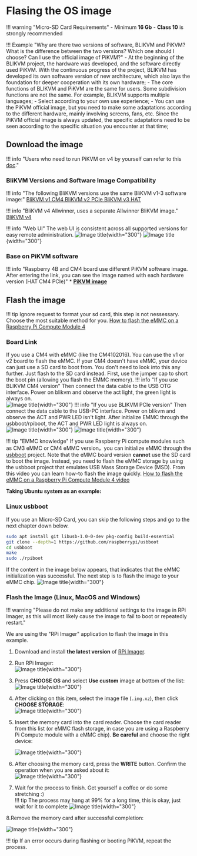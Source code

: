 # Flasing the OS image

!!! warning "Micro-SD Card Requirements"
    - Minimum **16 Gb**
    - **Class 10** is strongly recommended

!!! Example "Why are there two versions of software, BLIKVM and PiKVM? What is the difference between the two versions? Which one should I choose? Can I use the official image of PiKVM?"
    - At the beginning of the BLIKVM project, the hardware was developed, and the software directly used PiKVM. With the continuous progress of the project, BLIKVM has developed its own software version of new architecture, which also lays the foundation for deeper cooperation with its own hardware;
    - The core functions of BLIKVM and PiKVM are the same for users. Some subdivision functions are not the same. For example, BLIKVM supports multiple languages;
    - Select according to your own use experience;
    - You can use the PiKVM official image, but you need to make some adaptations according to the different hardware, mainly involving screens, fans, etc. Since the PiKVM official image is always updated, the specific adaptations need to be seen according to the specific situation you encounter at that time;

## Download the image

!!! info "Users who need to run PiKVM on v4 by yourself can refer to this [doc](https://github.com/RainCat1998/Bli-PiKVM)."

### BliKVM Versions and Software Image Compatibility

!!! info "The following BliKVM versions use the same BliKVM v1-3 software image:"
    [BliKVM v1 CM4 BliKVM v2 PCIe BliKVM v3 HAT](https://zcwrego195.feishu.cn/drive/folder/JgKdfGYX0lxLQ9ddqCscxwFnnhb?from=from_copylink)

!!! info "BliKVM v4 Allwinner, uses a separate Allwinner BliKVM image."
    [BliKVM v4](https://zcwrego195.feishu.cn/drive/folder/MhU7f2LFKlIe4JdJjKMcXDzDnoc?from=from_copylink)

!!! info "Web UI"
    The web UI is consistent across all supported versions for easy remote administration. 
    ![Image title](assets/images/flash_os/english-web-ui.png){width="300"}
    ![Image title](assets/images/flash_os/chinese-web-ui.png){width="300"}

### Base on PiKVM software

!!! info "Raspberry 4B and CM4 board use different PiKVM software image. After entering the link, you can see the image named with each hardware version (HAT CM4 PCIe)"
    * **[PiKVM image](https://zcwrego195.feishu.cn/drive/folder/fldcntj64syIznoYuTdRFattP2f)**

## Flash the image

!!! tip
    Ignore request to format your sd card, this step is not nessessary. Choose the most suitable method for you.
    [How to flash the eMMC on a Raspberry Pi Compute Module 4](https://www.youtube.com/watch?v=jp_mF1RknU4)

### Board Link

If you use a CM4 with eMMC (like the CM4102016). You can use the v1 or v2 board to flash the eMMC. If your CM4 doesn't have eMMC, your device can just use a SD card to boot from. You don't need to look into this any further. Just flash to the SD card instead.
First, use the jumper cap to short the boot pin (allowing you flash the EMMC memory).
!!! info "If you use BLIKVM CM4 version"
    Then connect the data cable to the USB OTG interface. Power on blikvm and observe the act light, the green light is always on.  
    ![Image title](assets/images/flash_os/flash_led-300x300.png){width="300"}
!!! info "If you use BLIKVM PCIe version"
    Then connect the data cable to the USB-PC interface. Power on blikvm and observe the ACT and PWR LED isn't light.
    After initialize EMMC through the usbboot/rpiboot, the ACT and PWR LED light is always on.  
    ![Image title](assets/images/flash_os/pcie-flash-boot.jpg){width="300"}
    ![Image title](assets/images/flash_os/pcie_flash_after_rpiboot.jpg){width="300"}

!!! tip "EMMC knowledge"
    If you use Raspberry Pi compute modules such as CM3 eMMC or CM4 eMMC version，you can initialize eMMC through the [usbboot](https://github.com/raspberrypi/usbboot) project. Note that the eMMC board version **cannot** use the SD card to boot the image.
    Instead, you need to flash the eMMC storage by using the usbboot project that emulates USB Mass Storage Device (MSD).
    From this video you can learn how-to flash the image quickly. [How to flash the eMMC on a Raspberry Pi Compute Module 4 video](https://www.youtube.com/watch?v=jp_mF1RknU4)

**Taking Ubuntu system as an example:**

### Linux usbboot

If you use an Micro-SD Card, you can skip the following steps and go to the next chapter down below.

```bash
sudo apt install git libusb-1.0-0-dev pkg-config build-essential
git clone --depth=1 https://github.com/raspberrypi/usbboot
cd usbboot
make
sudo ./rpiboot
```

If the content in the image below appears, that indicates that the eMMC initialization was successful. The next step is to flash the image to your eMMC chip.
![Image title](assets/images/flash_os/flash_rpiboot.png){width="300"}

### Flash the Image (Linux, MacOS and Windows)

!!! warning "Please do not make any additional settings to the image in RPi Imager, as this will most likely cause the image to fail to boot or repeatedly restart."

We are using the "RPi Imager" application to flash the image in this example.

1. Download and install **the latest version** of [RPi Imager](https://github.com/raspberrypi/rpi-imager/releases).

2. Run RPi Imager:  
![Image title](assets/images/flash_os/flash_rpi.png){width="300"}

3. Press **CHOOSE OS** and select **Use custom** image at bottom of the list:  
![Image title](assets/images/flash_os/flash_choose_os.png){width="300"}

4. After clicking on this item, select the image file (`.img.xz`), then click **CHOOSE STORAGE**:  
![Image title](assets/images/flash_os/flash_img.png){width="300"}

5. Insert the memory card into the card reader. Choose the card reader from this list (or eMMC flash storage, in case you are using a Raspberry Pi Compute module with a eMMC chip). **Be careful**
and choose the right device:

    ![Image title](assets/images/flash_os/flash_storage.png){width="300"}

6. After choosing the memory card, press the **WRITE** button. Confirm the operation when you are asked about it:  
![Image title](assets/images/flash_os/flash_write.png){width="300"}

7. Wait for the process to finish. Get yourself a coffee or do some stretching :)  
!!! tip
    The process may hang at 99% for a long time, this is okay, just wait for it to complete
![Image title](assets/images/flash_os/flash_wait_process.png){width="300"}

8.Remove the memory card after successful completion:  

![Image title](assets/images/flash_os/flash_write_successful.png){width="300"}

!!! tip
    If an error occurs during flashing or booting PiKVM, repeat the process.
